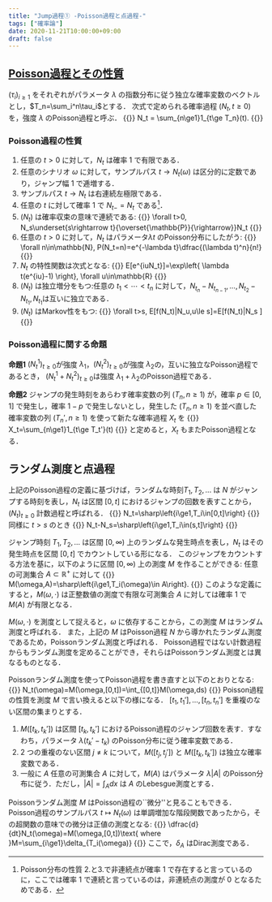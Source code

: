 ```yaml
---
title: "Jump過程① -Poisson過程と点過程-"
tags: ["確率論"]
date: 2020-11-21T10:00:00+09:00
draft: false
---
```


<a id="markdown-001" name="001"></a>

## [Poisson過程とその性質](https://en.wikipedia.org/wiki/Poisson_point_process)
$(\tau_i)_{i\ge1}$ をそれぞれがパラメータ $\lambda$ の指数分布に従う独立な確率変数のベクトルとし，$T_n=\sum_i^n\tau_i$とする．
次式で定められる確率過程 $(N_t,t\ge0)$ を，強度 $\lambda$ のPoisson過程と呼ぶ．
{{<equation>}}
N_t = \sum_{n\ge1}1_{t\ge T_n}(t).
{{</equation>}}
<!--ランダムな時刻 $(T_n)$ の発生回数を表す確率過程であることから，計数過程である．-->

### Poisson過程の性質
1. 任意の $t>0$ に対して，$N_t$ は確率 $1$ で有限である．
1. 任意のシナリオ $\omega$ に対して，サンプルパス $t\rightarrow N_t(\omega)$ は区分的に定数であり，ジャンプ幅 $1$ で逓増する．
1. サンプルパス $t\rightarrow N_t$ は右連続左極限である．
1. 任意の $t$ に対して確率 $1$ で $N_{t-}=N_t$ である[^1]．
1. $(N_t)$ は確率収束の意味で連続である:
{{<equation>}}
\forall t>0, N_s\underset{s\rightarrow t}{\overset{\mathbb{P}}{\rightarrow}}N_t
{{</equation>}}
1. 任意の $t>0$ に対して，$N_t$ はパラメータ$\lambda t$ のPoisson分布にしたがう:
{{<equation>}}
\forall n\in\mathbb{N}, P(N_t=n)=e^{-\lambda t}\dfrac{(\lambda t)^n}{n!}
{{</equation>}}
1. $N_t$ の特性関数は次式となる:
{{<equation>}}
E[e^{iuN_t}]=\exp\left\{ \lambda t(e^{iu}-1) \right\}, \forall u\in\mathbb{R}
{{</equation>}}
1. $(N_t)$ は独立増分をもつ:任意の $t_1< \cdots< t_n$ に対して，$N_{t_n}-N_{t_{n-1}},...,N_{t_2}-N_{t_1},N_{t_1}$は互いに独立である．
1. $(N_t)$ はMarkov性をもつ:
{{<equation>}}
\forall t>s, E[f(N_t)|N_u,u\le s]=E[f(N_t)|N_s ]
{{</equation>}}

### Poisson過程に関する命題

**命題1**
$(N_t^1)_ {t\ge0}$が強度 $\lambda_1$，$(N_t^2)_ {t\ge0}$が強度 $\lambda_2$の，互いに独立なPoisson過程であるとき，
$(N_t^1+N_t^2)_ {t\ge0}$は強度 $\lambda_1+\lambda_2$のPoisson過程である．

**命題2**
ジャンプの発生時刻をあらわす確率変数の列 $(T_n,n\ge1)$ が，確率 $p\in[0,1]$ で発生し，確率 $1-p$ で発生しないとし，発生した $(T_n,n\ge1)$ を並べ直した確率変数の列 $(T_n',n\ge1)$ を使って新たな確率過程 $X_t$ を
{{<equation>}}
X_t=\sum_{n\ge1}1_{t\ge T_t'}(t)
{{</equation>}}
と定めると，$X_t$ もまたPoisson過程となる．

## ランダム測度と点過程
上記のPoisson過程の定義に基づけば，ランダムな時刻$T_1,T_2,...$ は $N$ がジャンプする時刻を表し，$N_t$ は区間 $[0,t]$ におけるジャンプの回数を表すことから，$(N_t)_{t\ge0}$ 計数過程と呼ばれる．
{{<equation>}}
N_t=\sharp\left\{i\ge1,T_i\in[0,t]\right\}
{{</equation>}}
同様に $t>s$ のとき
{{<equation>}}
N_t-N_s=\sharp\left\{i\ge1,T_i\in(s,t]\right\}
{{</equation>}}

ジャンプ時刻 $T_1,T_2,...$ は区間 $[0,\infty)$ 上のランダムな発生時点を表し，$N_t$ はその発生時点を区間 $[0,t]$ でカウントしている形になる．
このジャンプをカウントする方法を基に，以下のように区間 $[0,\infty)$ 上の測度 $M$ を作ることができる:
任意の可測集合 $A\subset\mathbb{R}^+$ に対して
{{<equation>}}
M(\omega,A)=\sharp\left\{i\ge1,T_i(\omega)\in A\right\}.
{{</equation>}}
このような定義にすると，$M(\omega,\cdot)$ は正整数値の測度で有限な可測集合 $A$ に対しては確率 $1$ で $M(A)$ が有限となる．

$M(\omega,\cdot)$ を測度として捉えると，$\omega$ に依存することから，この測度 $M$ はランダム測度と呼ばれる．
また，上記の $M$ はPoisson過程 $N$ から導かれたランダム測度であるため，Poissonランダム測度と呼ばれる．
Poisson過程ではない計数過程からもランダム測度を定めることができ，それらはPoissonランダム測度とは異なるものとなる．

Poissonランダム測度を使ってPoisson過程を書き直すと以下のとおりとなる:
{{<equation>}}
N_t(\omega)=M(\omega,[0,t])=\int_{[0,t]}M(\omega,ds)
{{</equation>}}
Poisson過程の性質を測度 $M$ で言い換えると以下の様になる．
$[t_ 1,t_ 1'],...,[t_ n,t_ n']$ を重複のない区間の集まりとする．
1. $M([t_ k,t_ k'])$ は区間 $[t_ k,t_ k']$ におけるPoisson過程のジャンプ回数を表す．すなわち，パラメータ $\lambda(t_ k'-t_ k)$ のPoisson分布に従う確率変数である．
1. $2$ つの重複のない区間 $j\neq k$ について，$M([t_ j,t_ j'])$ と $M([t_ k,t_ k'])$ は独立な確率変数である．
1. 一般に $A$ 任意の可測集合 $A$ に対して，$M(A)$ はパラメータ $\lambda|A|$ のPoisson分布に従う．ただし，$|A|=\int_Adx$ は $A$ のLebesgue測度とする．

Poissonランダム測度 $M$ はPoisson過程の``微分''と見ることもできる．
Poisson過程のサンプルパス $t\mapsto N_t(\omega)$ は単調増加な階段関数であったから，その超関数の意味での微分は正値の測度となる:
{{<equation>}}
\dfrac{d}{dt}N_t(\omega)=M(\omega,[0,t])\text{ where }M=\sum_{i\ge1}\delta_{T_i(\omega)}
{{</equation>}}
ここで，$\delta_A$ はDirac測度である．


[^1]: Poisson分布の性質 2.と3.で非連続点が確率 $1$ で存在すると言っているのに，ここでは確率 $1$ で連続と言っているのは，非連続点の測度が $0$ となるためである．